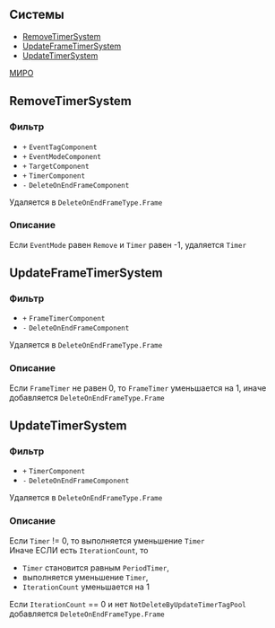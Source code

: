 ## Системы

-   [RemoveTimerSystem](#RemoveTimerSystem)
-   [UpdateFrameTimerSystem](#UpdateFrameTimerSystem)
-   [UpdateTimerSystem](#UpdateTimerSystem)

[МИРО](https://miro.com/app/board/uXjVPrjYGFk=/?moveToWidget=3458764636195076347&cot=10)

## RemoveTimerSystem

### Фильтр

-   `+` `EventTagComponent`
-   `+` `EventModeComponent`
-   `+` `TargetComponent`
-   `+` `TimerComponent`
-   `-` `DeleteOnEndFrameComponent`

Удаляется в `DeleteOnEndFrameType.Frame`

### Описание

Если `EventMode` равен `Remove` и `Timer` равен -1, удаляется `Timer`

## UpdateFrameTimerSystem

### Фильтр

-   `+` `FrameTimerComponent`
-   `-` `DeleteOnEndFrameComponent`

Удаляется в `DeleteOnEndFrameType.Frame`

### Описание

Если `FrameTimer` не равен 0, то `FrameTimer` уменьшается на 1, иначе добавляется `DeleteOnEndFrameType.Frame`

## UpdateTimerSystem

### Фильтр

-   `+` `TimerComponent`
-   `-` `DeleteOnEndFrameComponent`

Удаляется в `DeleteOnEndFrameType.Frame`

### Описание

Если `Timer` != 0, то выполняется уменьшение `Timer`  
Иначе ЕСЛИ есть `IterationCount`, то

-   `Timer` становится равным `PeriodTimer`,
-   выполняется уменьшение `Timer`,
-   `IterationCount` уменьшается на 1

Если `IterationCount` == 0 и нет `NotDeleteByUpdateTimerTagPool` добавляется `DeleteOnEndFrameType.Frame`
